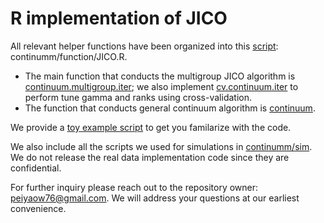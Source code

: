 # R implementation of JICO

All relevant helper functions have been organized into this [script](https://github.com/peiyaow/continuum/blob/master/function/JICO.R): continumm/function/JICO.R.
- The main function that conducts the multigroup JICO algorithm is [continuum.multigroup.iter](https://github.com/peiyaow/continuum/blob/master/function/JICO.R#L160); we also implement [cv.continuum.iter](https://github.com/peiyaow/continuum/blob/master/function/JICO.R#L447) to perform tune gamma and ranks using cross-validation.
- The function that conducts general continuum algorithm is [continuum](https://github.com/peiyaow/continuum/blob/master/function/JICO.R#L41).

We provide a [toy example script](https://github.com/peiyaow/continuum/blob/master/sim/toy.R) to get you familarize with the code.

We also include all the scripts we used for simulations in [continumm/sim](https://github.com/peiyaow/continuum/tree/master/sim). We do not release the real data implementation code since they are confidential. 

For further inquiry please reach out to the repository owner: peiyaow76@gmail.com. We will address your questions at our earliest convenience. 
